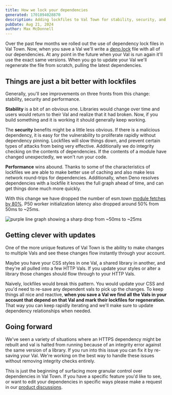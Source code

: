 ```yaml
---
title: How we lock your dependencies
generated: 1701894028870
description: Adding lockfiles to Val Town for stability, security, and performance.
pubDate: Aug 21, 2024
author: Max McDonnell
---
```


Over the past few months we rolled out the use of dependency lock files in Val
Town. Now, when you save a Val we'll write a
[deno.lock](https://docs.deno.com/runtime/manual/basics/modules/integrity_checking/)
file with all of our dependencies. At any point in the future when your Val is
run again it'll use the exact same versions. When you go to update your Val
we'll regenerate the file from scratch, pulling the latest dependencies.

## Things are just a bit better with lockfiles

Generally, you'll see improvements on three fronts from this change: stability,
security and performance.

**Stability** is a bit of an obvious one. Libraries would change over time and
users would return to their Val and realize that it had broken. Now, if you
build something and it is working it should generally keep working.

The **security** benefits might be a little less obvious. If there is a
malicious dependency, it is easy for the vulnerability to proliferate rapidly
without dependency pinning. Lockfiles will slow things down, and prevent certain
types of attacks from being very effective. Additionally we do integrity
checking on the contents of dependencies. If the contents of a module have
changed unexpectedly, we won't run your code.

**Performance** wins abound. Thanks to some of the characteristics of lockfiles
we are able to make better use of caching and also make less network round-trips
for dependencies. Additionally, when Deno resolves dependencies with a lockfile
it knows the full graph ahead of time, and can get things done much more
quickly.

With this change we have dropped the number of esm.town [module fetches by
80%](https://x.com/mxmcd/status/1816144931720946080). P50 worker initialization
latency also dropped around 50% from 50ms to ~25ms.

![purple line graph showing a sharp drop from ~50ms to ~25ms](./lockfiles/image.png)

## Getting clever with updates

One of the more unique features of Val Town is the ability to make changes to
multiple Vals and see these changes flow instantly through your account.

Maybe you have your CSS styles in one Val, a shared library in another, and
they're all pulled into a few HTTP Vals. If you update your styles or alter a
library those changes should flow through to your HTTP Vals.

Naively, lockfiles would break this pattern. You would update your CSS and you'd
need to re-save any dependent vals to pick up the changes. To keep things all
nice and reactive, **when you save a Val we find all the Vals in your account that
depend on that Val and mark their lockfiles for regeneration**. That way you can
keep rapidly iterating and we'll make sure to update dependency relationships
when needed.

## Going forward

We've seen a variety of situations where an HTTPS dependency might be rebuilt
and val is halted from running because of an integrity error against the same
version of a library. If you run into this issue you can fix it by re-saving
your Val. We're working on the best way to handle these issues without removing
integrity checks entirely.

This is just the beginning of surfacing more granular control over dependencies
in Val Town. If you have a specific feature you'd like to see, or want to edit
your dependencies in specific ways please make a request in our [product
discussions](https://github.com/val-town/val-town-product/discussions).